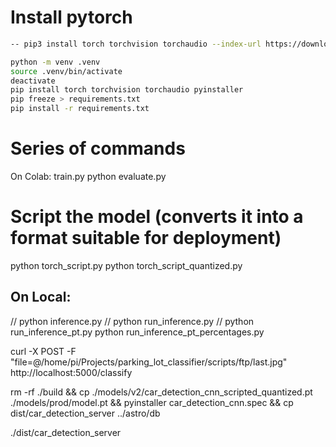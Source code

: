 # Install pytorch

```bash
-- pip3 install torch torchvision torchaudio --index-url https://download.pytorch.org/whl/cpu

python -m venv .venv
source .venv/bin/activate
deactivate
pip install torch torchvision torchaudio pyinstaller
pip freeze > requirements.txt
pip install -r requirements.txt
```

# Series of commands

On Colab:
train.py
python evaluate.py

# Script the model (converts it into a format suitable for deployment)
python torch_script.py
python torch_script_quantized.py

## On Local:
// python inference.py
// python run_inference.py
// python run_inference_pt.py
python run_inference_pt_percentages.py

curl -X POST -F "file=@/home/pi/Projects/parking_lot_classifier/scripts/ftp/last.jpg" http://localhost:5000/classify

rm -rf ./build && cp ./models/v2/car_detection_cnn_scripted_quantized.pt ./models/prod/model.pt && pyinstaller car_detection_cnn.spec && cp dist/car_detection_server ../astro/db

./dist/car_detection_server